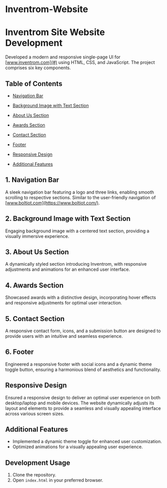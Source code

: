 # Inventrom-Website

# Inventrom Site Website Development

Developed a modern and responsive single-page UI for [www.inventrom.com](#) using HTML, CSS, and JavaScript. The project comprises six key components.

## Table of Contents
- [Navigation Bar](#1-navigation-bar)
- [Background Image with Text Section](#2-background-image-with-text-section)
- [About Us Section](#3-about-us-section)
- [Awards Section](#4-awards-section)
- [Contact Section](#5-contact-section)
- [Footer](#6-footer)

- [Responsive Design](#responsive-design)
- [Additional Features](#additional-features)

## 1. Navigation Bar
A sleek navigation bar featuring a logo and three links, enabling smooth scrolling to respective sections. Similar to the user-friendly navigation of [www.boltiot.com](https://www.boltiot.com/).

## 2. Background Image with Text Section
Engaging background image with a centered text section, providing a visually immersive experience.

## 3. About Us Section
A dynamically styled section introducing Inventrom, with responsive adjustments and animations for an enhanced user interface.

## 4. Awards Section
Showcased awards with a distinctive design, incorporating hover effects and responsive adjustments for optimal user interaction.

## 5. Contact Section
A responsive contact form, icons, and a submission button are designed to provide users with an intuitive and seamless experience.

## 6. Footer
Engineered a responsive footer with social icons and a dynamic theme toggle button, ensuring a harmonious blend of aesthetics and functionality.

## Responsive Design
Ensured a responsive design to deliver an optimal user experience on both desktop/laptop and mobile devices. The website dynamically adjusts its layout and elements to provide a seamless and visually appealing interface across various screen sizes.

## Additional Features
- Implemented a dynamic theme toggle for enhanced user customization.
- Optimized animations for a visually appealing user experience.

## Development Usage

1. Clone the repository.
2. Open `index.html` in your preferred browser.
